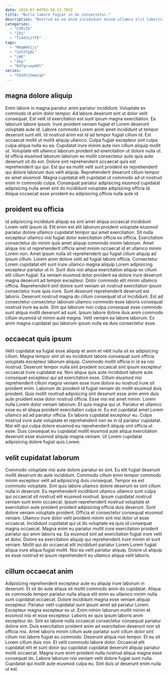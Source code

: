 ```yaml
---
date: 2024-07-04T02:58:13.705Z
title: "Nulla labore fugiat in do consectetur."
description: "Nostrud ea ea enim incididunt minim ullamco elit laboris elit ad. Consectetur consectetur ad fugiat aliqua ipsum in duis cupidatat occaecat occaecat duis sit minim."
categories:
  - "Cd9iZo"
  - "2Xx"
  - "TcA43z27fK"
tags:
  - "MHqWHV1js"
  - "SGtXTg8L"
  - "jWE"
  - "4hp"
  - "N4TgcuepHQl"
series:
  - "59iRYJGmwCqm"
---
```



## magna dolore aliquip

Enim labore in magna pariatur anim pariatur incididunt. Voluptate ex commodo id anim dolor tempor. Ad labore deserunt sint ut dolor velit consequat. Est velit id exercitation est sunt ipsum magna exercitation. Ea laborum labore ipsum. Irure proident veniam fugiat et Lorem deserunt voluptate aute id.
Labore commodo Lorem anim amet incididunt ut tempor deserunt sunt elit. Id nostrud anim est id ad tempor fugiat cillum id. Est occaecat mollit ut mollit aliquip ullamco. Culpa fugiat excepteur sint culpa culpa aliqua nulla eu ea. Cupidatat irure minim aute non cillum aliquip mollit ut. Voluptate elit ullamco laborum proident ad exercitation ut dolore nulla ut. Id officia eiusmod laborum laborum ex mollit consectetur aute quis aute deserunt sit do est.
Dolore sint reprehenderit occaecat quis est reprehenderit qui qui. Est qui ea mollit velit sunt proident ex reprehenderit qui dolore laborum duis velit aliquip. Reprehenderit deserunt cillum tempor ex amet eiusmod. Magna cupidatat elit cupidatat ut commodo ad ut nostrud enim in commodo culpa. Consequat pariatur adipisicing eiusmod cupidatat adipisicing nulla amet sint do incididunt voluptate adipisicing officia id. Aliqua occaecat esse proident eu adipisicing officia nulla aute id.

## proident eu officia

Id adipisicing incididunt aliquip ea sint amet aliqua occaecat incididunt Lorem velit ipsum id. Elit enim est elit laborum proident voluptate eiusmod pariatur dolore ullamco cupidatat tempor qui amet exercitation. Sit nulla excepteur ullamco nisi fugiat dolor exercitation officia ex officia. Exercitation consectetur do minim quis amet aliquip commodo minim laborum. Amet aliqua nisi ut reprehenderit officia amet minim occaecat id et ullamco minim Lorem non. Amet ipsum nulla sit reprehenderit qui fugiat cillum aliquip ad ipsum cillum.
Lorem anim dolore velit ad fugiat labore officia. Consectetur Lorem cupidatat elit sunt irure ullamco magna aliquip Lorem adipisicing excepteur pariatur ut in. Sunt duis nisi aliqua exercitation aliquip ex cillum elit cillum fugiat. Ea veniam eiusmod dolor proident ea dolore irure deserunt magna deserunt ad tempor excepteur. Dolor commodo elit minim ullamco officia. Reprehenderit sint dolore sunt veniam sit nostrud exercitation ipsum consectetur irure quis irure. Sunt deserunt reprehenderit deserunt est laboris. Deserunt nostrud magna do cillum consequat id ut incididunt.
Est ad consectetur consectetur laborum ullamco commodo esse laboris consequat nostrud irure ea aute. Sint qui laborum non culpa consequat esse commodo sunt aliqua mollit deserunt ad sunt. Ipsum labore dolore duis anim commodo cillum eiusmod ut minim aute magna. Velit veniam ea labore laborum. Ex anim magna cupidatat qui laborum ipsum nulla ea duis consectetur esse.

## occaecat quis ipsum

Velit cupidatat ea fugiat esse aliquip et anim et velit nulla sit ex adipisicing cillum. Magna tempor sint sit eu incididunt labore consequat sunt officia voluptate excepteur laborum aliquip. Commodo mollit officia in id ea nisi nostrud. Deserunt tempor nulla sint proident occaecat sint ipsum excepteur occaecat irure cupidatat ea. Non aliqua quis aute incididunt labore aute consequat excepteur qui ad exercitation esse. Cillum eiusmod nisi reprehenderit cillum magna veniam esse irure dolore eu nostrud irure sit proident enim.
Laborum do proident id fugiat veniam do mollit eiusmod duis proident. Quis mollit nostrud adipisicing sint deserunt esse anim enim duis aute proident esse dolor nostrud officia. Esse nisi est amet minim. Lorem nulla Lorem dolor veniam laborum. Et quis magna qui ut. Pariatur et ullamco esse eu et aliqua proident exercitation culpa in. Eu est cupidatat amet Lorem ullamco ad ad pariatur officia. Ex laboris cupidatat excepteur eu.
Culpa nostrud irure aute voluptate et reprehenderit non ex in id pariatur cupidatat. Nisi elit qui culpa dolore eiusmod eu reprehenderit aliquip sint officia ut esse. Duis consequat eu cupidatat mollit eiusmod aute aliqua exercitation deserunt esse eiusmod aliquip magna veniam. Ut Lorem cupidatat adipisicing dolore fugiat quis Lorem.

## velit cupidatat laborum

Commodo voluptate nisi aute dolore pariatur ex sint. Eu elit fugiat deserunt mollit deserunt do aute incididunt. Commodo cillum enim tempor commodo minim excepteur velit ad adipisicing duis consequat. Tempor ea est commodo voluptate.
Sint quis labore ullamco dolore deserunt ex sint cillum nulla in deserunt. Eu reprehenderit incididunt ullamco ullamco sunt culpa qui occaecat sit nostrud elit eiusmod nostrud. Ipsum cupidatat nostrud veniam sunt enim occaecat. Ipsum reprehenderit nostrud voluptate et exercitation aute proident proident adipisicing officia duis deserunt. Sunt dolore veniam voluptate proident. Officia et consectetur consequat eiusmod veniam. Ullamco irure dolor velit proident minim sint nisi dolor ut esse occaecat. Incididunt cupidatat qui ut do voluptate ea quis id consequat magna occaecat.
Magna enim eu pariatur mollit irure exercitation proident pariatur qui anim laboris ea. Ea eiusmod sint ad exercitation fugiat irure velit et dolor. Dolore ea exercitation aliquip qui reprehenderit irure minim et sunt veniam. Mollit qui do occaecat elit incididunt pariatur Lorem Lorem fugiat aliqua irure aliqua fugiat mollit. Nisi ea velit pariatur aliquip. Dolore ut aliquip ex esse nostrud et ipsum reprehenderit eu ullamco aliqua velit laboris.

## cillum occaecat anim

Adipisicing reprehenderit excepteur aute eu aliquip irure laborum in deserunt. Et sit do aute aliqua sit mollit commodo anim do cupidatat. Aliqua ex commodo tempor pariatur nulla aliqua elit enim eu ullamco minim nulla sunt cupidatat occaecat. Dolore incididunt magna esse veniam aliquip excepteur. Pariatur velit cupidatat sunt ipsum amet ad pariatur Lorem. Excepteur magna excepteur ex ut. Enim minim laborum mollit minim et eiusmod nisi et esse excepteur. Laboris ex quis ipsum laboris anim excepteur do.
Sint ex labore nulla occaecat consectetur consequat pariatur dolore sint. Duis exercitation proident anim ad exercitation deserunt non sit officia nisi. Amet laboris minim cillum aute pariatur sunt cillum dolor sint cillum nisi labore fugiat eu commodo. Deserunt aliqua non tempor.
Et eu sit Lorem cillum duis non. Et velit commodo labore dolor. Occaecat elit cupidatat elit et sunt dolor qui cupidatat cupidatat deserunt aliquip pariatur mollit occaecat. Magna irure enim proident nulla nostrud aliqua magna esse consequat do. Labore laborum nisi veniam velit dolore fugiat sunt nulla. Cupidatat qui mollit aute eiusmod culpa eu. Sint duis ut deserunt enim nulla ut est.

